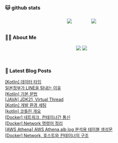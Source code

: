 
###  🐱 github stats  

<div id="main" align="center">
    <img src="https://github-readme-stats.vercel.app/api?username=peterica&count_private=true&show_icons=true&theme=radical"
        style="height: auto; margin-left: 20px; margin-right: 20px; padding: 10px;"/>
    <img src="https://github-readme-stats.vercel.app/api/top-langs/?username=peterica&layout=compact"   
        style="height: auto; margin-left: 20px; margin-right: 20px; padding: 10px;"/>
</div>

###  💁‍♀️ About Me  
<p align="center">
    <a href="https://peterica.tistory.com/"><img src="https://img.shields.io/badge/Blog-FF5722?style=flat-square&logo=Blogger&logoColor=white"/></a>
    <a href="mailto:ilovefran.ofm@gmail.com"><img src="https://img.shields.io/badge/Gmail-d14836?style=flat-square&logo=Gmail&logoColor=white&link=ilovefran.ofm@gmail.com"/></a>
</p>

<br>

### 📕 Latest Blog Posts   

<a href ="https://peterica.tistory.com/652"> [Kotlin] 데이터 타입 </a> <br><a href ="https://peterica.tistory.com/653"> 일본정부가 LINE을 탐내는 이유 </a> <br><a href ="https://peterica.tistory.com/651"> [Kotlin] 기본 문법 </a> <br><a href ="https://peterica.tistory.com/642"> [JAVA] JDK21, Virtual Thread </a> <br><a href ="https://peterica.tistory.com/650"> [Kotlin] 개발 환경 세팅 </a> <br><a href ="https://peterica.tistory.com/649"> [kotlin] 코틀린 개요 </a> <br><a href ="https://peterica.tistory.com/648"> [Docker] 네트워크, 컨테이너간 통신 </a> <br><a href ="https://peterica.tistory.com/647"> [Docker] Network 명령어 정리 </a> <br><a href ="https://peterica.tistory.com/161"> [AWS Athena] AWS Athena alb log 분석용 테이블 생성문 </a> <br><a href ="https://peterica.tistory.com/646"> [Docker] Network, 호스트와 컨테이너의 구조 </a> <br>